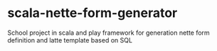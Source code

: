 # scala-nette-form-generator
School project in scala and play framework for generation nette form definition and latte template based on SQL
